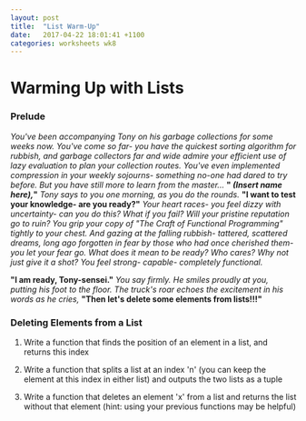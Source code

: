 ```yaml
---
layout: post
title:  "List Warm-Up"
date:   2017-04-22 18:01:41 +1100
categories: worksheets wk8
---
```


# Warming Up with Lists

### Prelude
*You've been accompanying Tony on his garbage collections for some weeks now. You've come so far- you have the quickest sorting algorithm for rubbish, and garbage collectors far and wide admire your efficient use of lazy evaluation to plan your collection routes. You've even implemented compression in your weekly sojourns- something no-one had dared to try before.
But you have still more to learn from the master...*
__" *(Insert name here),*"__ *Tony says to you one morning, as you do the rounds.*
__"I want to test your knowledge- are you ready?"__ 
*Your heart races- you feel dizzy with uncertainty- can you do this? What if you fail? Will your pristine reputation go to ruin?
You grip your copy of "The Craft of Functional Programming" tightly to your chest. 
And gazing at the falling rubbish- tattered, scattered dreams, long ago forgotten in fear by those who had once cherished them- you let your fear go. What does it mean to be ready? Who cares? Why not just give it a shot?
You feel strong- capable- completely functional.*

__"I am ready, Tony-sensei."__ *You say firmly.
He smiles proudly at you, putting his foot to the floor. 
The truck's roar echoes the excitement in his words as he cries,*
__"Then let's delete some elements from lists!!!"__
### Deleting Elements from a List
1. Write a function that finds the position of an element in a list, and returns this index

2. Write a function that splits a list at an index 'n' (you can keep the element at this index in either list) and outputs the two lists as a tuple

3. Write a function that deletes an element 'x' from a list and returns the list without that element (hint: using your previous functions may be helpful)
